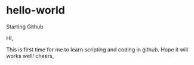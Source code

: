 # hello-world
Starting Github

HI, 

This is first time for me to learn scripting and coding in github.
Hope it will works well! cheers,
